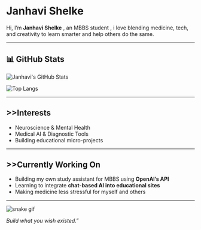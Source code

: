 # Janhavi Shelke

Hi, I’m **Janhavi Shelke** , an MBBS student , i love blending medicine, tech, and creativity to learn smarter and help others do the same.

---
## 📊 GitHub Stats

![Janhavi's GitHub Stats](https://github-readme-stats.vercel.app/api?username=jnhvi&show_icons=true&theme=default)

![Top Langs](https://github-readme-stats.vercel.app/api/top-langs/?username=jnhvi&layout=compact)

---

## >>Interests

- Neuroscience & Mental Health  
- Medical AI & Diagnostic Tools  
- Building educational micro-projects  

---

## >>Currently Working On

- Building my own study assistant for MBBS using **OpenAI’s API**
- Learning to integrate **chat-based AI into educational sites**
- Making medicine less stressful for myself and others

---
![snake gif](https://github.com/jnhvi/jnhvi/blob/output/github-contribution-grid-snake.svg)


_Build what you wish existed.”_
